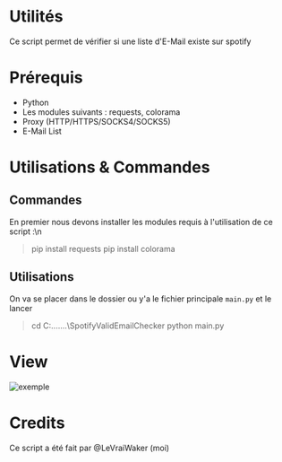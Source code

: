 # Utilités
Ce script permet de vérifier si une liste d'E-Mail existe sur spotify
# Prérequis
- Python
- Les modules suivants : requests, colorama
- Proxy (HTTP/HTTPS/SOCKS4/SOCKS5)
- E-Mail List
# Utilisations & Commandes
## Commandes
En premier nous devons installer les modules requis à l'utilisation de ce script :\n
> pip install requests
> pip install colorama
## Utilisations
On va se placer dans le dossier ou y'a le fichier principale ```main.py``` et le lancer
> cd C:\.......\SpotifyValidEmailChecker
> python main.py
# View 
![exemple](https://cdn.discordapp.com/attachments/889154774929395752/910061554265903115/unknown.png)
# Credits
Ce script a été fait par @LeVraiWaker (moi)

